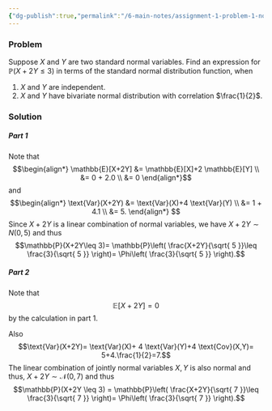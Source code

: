 ```yaml
---
{"dg-publish":true,"permalink":"/6-main-notes/assignment-1-problem-1-normal-and-bivariate-normal/","tags":["probability_theory","problem"]}
---
```


### Problem

Suppose $X$ and $Y$ are two standard normal variables. Find an expression for $\mathbb{P}(X+2Y\leq 3)$ in terms of the standard normal distribution function, when
1. $X$ and $Y$ are independent.
2. $X$ and $Y$ have bivariate normal distribution with correlation $\frac{1}{2}$.
### Solution

##### Part 1

Note that 
$$\begin{align*}
\mathbb{E}[X+2Y] &= \mathbb{E}[X]+2 \mathbb{E}[Y] \\
&= 0 + 2.0 \\
&= 0
\end{align*}$$
and
$$\begin{align*}
\text{Var}(X+2Y) &= \text{Var}(X)+4 \text{Var}(Y) \\
&= 1 + 4.1 \\
&= 5.
\end{align*}
$$
Since $X+2Y$ is a linear combination of normal variables, we have
$X+ 2Y \sim N(0,5)$ and thus
$$\mathbb{P}(X+2Y\leq 3)= \mathbb{P}\left( \frac{X+2Y}{\sqrt{ 5 }}\leq \frac{3}{\sqrt{ 5 }} \right)= \Phi\left( \frac{3}{\sqrt{ 5 }} \right).$$
##### Part 2

Note that 
$$\mathbb{E}[X+2Y]=0$$
by the calculation in part 1.

Also
$$\text{Var}(X+2Y)= \text{Var}(X)+ 4 \text{Var}(Y)+4 \text{Cov}(X,Y)= 5+4.\frac{1}{2}=7.$$
The linear combination of jointly normal variables $X,Y$ is also normal and thus,
$X+2Y \sim \mathcal{N}(0,7)$ and thus
$$\mathbb{P}(X+2Y \leq 3) = \mathbb{P}\left( \frac{X+2Y}{\sqrt{ 7 }}\leq \frac{3}{\sqrt{ 7 }} \right)= \Phi\left( \frac{3}{\sqrt{ 7 }} \right).$$